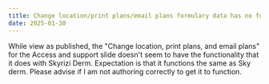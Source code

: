 ```yaml
---
title: Change location/print plans/email plans formulary data has no functionality
date: 2025-01-30
---
```


While view as published, the "Change location, print plans, and email plans" for the Access and support slide doesn't seem to have the functionality that it does with Skyrizi Derm. Expectation is that it functions the same as Sky derm. Please advise if I am not authoring correctly to get it to function.
